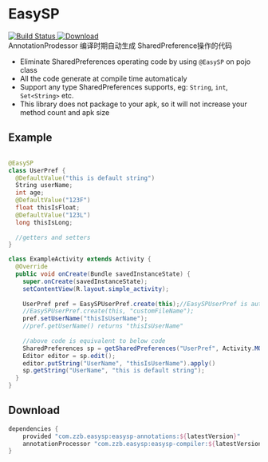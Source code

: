 # EasySP
[![Build Status](https://travis-ci.org/BaronZ/EasySP.png?branch=master)](https://travis-ci.org/BaronZ/EasySP)[ ![Download](https://api.bintray.com/packages/baronz/maven/easysp-compiler/images/download.svg) ](https://bintray.com/baronz/maven/easysp-compiler/_latestVersion)  
AnnotationProdessor 编译时期自动生成 SharedPreference操作的代码  

 * Eliminate SharedPreferences operating code by using `@EasySP` on pojo class
 * All the code generate at compile time automaticaly
 * Support any type SharedPreferences supports, eg: `String`, `int`, `Set<String>` etc.
 * This library does not package to your apk, so it will not increase your method count and apk size
 
 
Example
--------

```java

@EasySP
class UserPref {
  @DefaultValue("this is default string")
  String userName;
  int age;
  @DefaultValue("123F")
  float thisIsFloat;
  @DefaultValue("123L")
  long thisIsLong;
  
  //getters and setters
}  

class ExampleActivity extends Activity {
  @Override 
  public void onCreate(Bundle savedInstanceState) {
    super.onCreate(savedInstanceState);
    setContentView(R.layout.simple_activity);
    
    UserPref pref = EasySPUserPref.create(this);//EasySPUserPref is auto generate at compile time
    //EasySPUserPref.create(this, "customFileName");
    pref.setUserName("thisIsUserName");
    //pref.getUserName() returns "thisIsUserName"
    
    //above code is equivalent to below code
    SharedPreferences sp = getSharedPreferences("UserPref", Activity.MODE_PRIVATE);
    Editor editor = sp.edit();
    editor.putString("UserName", "thisIsUserName").apply()
    sp.getString("UserName", "this is default string");
  }
}
```
Download
--------

```groovy
dependencies {
    provided "com.zzb.easysp:easysp-annotations:${latestVersion}"
    annotationProcessor "com.zzb.easysp:easysp-compiler:${latestVersion}"
}
```
